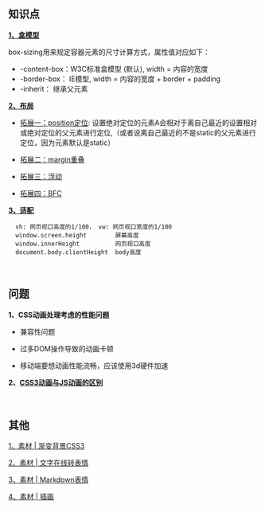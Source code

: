 ## 知识点

**[1、盒模型](https://www.zhangxinxu.com/wordpress/2016/09/talking-about-css-margin-box/)**
  
   
  box-sizing用来规定容器元素的尺寸计算方式，属性值对应如下：
  * -content-box：W3C标准盒模型 (默认), width = 内容的宽度
  * -border-box： IE模型, width = 内容的宽度 + border + padding
  * -inherit： 继承父元素
 

**[2、布局](https://github.com/yang1212/collection-about/issues/20)**
* [拓展一：position定位](https://www.ruanyifeng.com/blog/2019/11/css-position.html): 设置绝对定位的元素A会相对于离自己最近的设置相对或绝对定位的父元素进行定位,（或者说离自己最近的不是static的父元素进行定位，因为元素默认是static）
* [拓展二：margin重叠](https://github.com/yang1212/collection-about/issues/17)

* [拓展三：浮动](https://github.com/yang1212/collection-about/issues/19)

* [拓展四：BFC](https://juejin.im/post/5a4dbe026fb9a0452207ebe6)
 

**[3、适配](https://github.com/yang1212/collection-about/issues/21)**
  ````
    vh: 网页视口高度的1/100， vw: 网页视口宽度的1/100
    window.screen.height        屏幕高度
    window.innerHeight          网页视口高度
    document.body.clientHeight  body高度
  ````

<br/>

## 问题

**1、CSS动画处理考虑的性能问题**

* 兼容性问题

* 过多DOM操作导致的动画卡顿

* 移动端要想动画性能流畅，应该使用3d硬件加速


**2、[CSS3动画与JS动画的区别](https://www.cnblogs.com/shuaishuaidejun/p/7444711.html)**

<br/>

## 其他
[1、素材 | 渐变背景CSS3](http://color.oulu.me/)

[2、素材 | 文字在线转表情](https://translate.yandex.com/?lang=zh-emj&text=%E9%80%9A%E7%9F%A5)

[3、素材 | Markdown表情](https://github.com/zhouie/markdown-emoji#%E8%87%AA%E7%84%B6)

[4、素材 | 插画](https://www.pixeltrue.com/premium/free-frontliner-heroes-illustrations)
    
